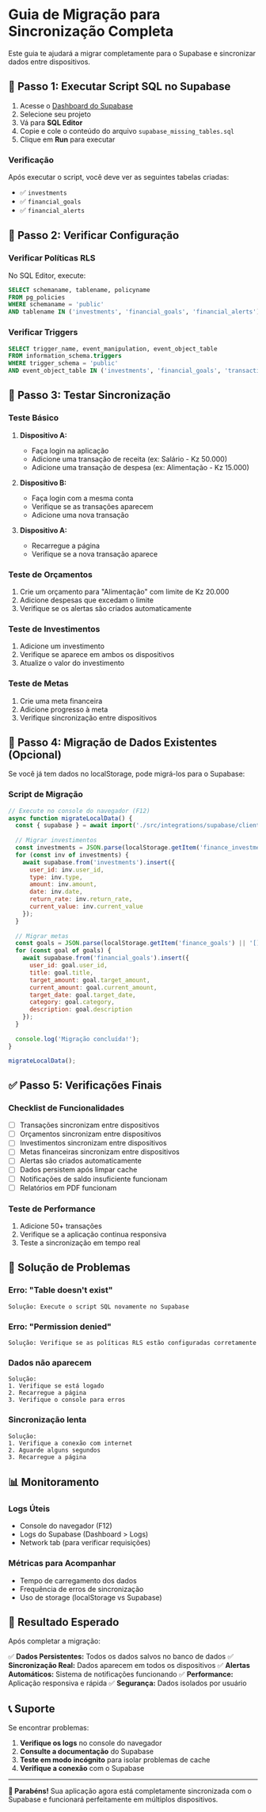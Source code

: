 # Guia de Migração para Sincronização Completa

Este guia te ajudará a migrar completamente para o Supabase e sincronizar dados entre dispositivos.

## 🚀 Passo 1: Executar Script SQL no Supabase

1. Acesse o [Dashboard do Supabase](https://supabase.com/dashboard)
2. Selecione seu projeto
3. Vá para **SQL Editor**
4. Copie e cole o conteúdo do arquivo `supabase_missing_tables.sql`
5. Clique em **Run** para executar

### Verificação
Após executar o script, você deve ver as seguintes tabelas criadas:
- ✅ `investments`
- ✅ `financial_goals` 
- ✅ `financial_alerts`

## 🔧 Passo 2: Verificar Configuração

### Verificar Políticas RLS
No SQL Editor, execute:
```sql
SELECT schemaname, tablename, policyname 
FROM pg_policies 
WHERE schemaname = 'public' 
AND tablename IN ('investments', 'financial_goals', 'financial_alerts');
```

### Verificar Triggers
```sql
SELECT trigger_name, event_manipulation, event_object_table
FROM information_schema.triggers
WHERE trigger_schema = 'public'
AND event_object_table IN ('investments', 'financial_goals', 'transactions');
```

## 📱 Passo 3: Testar Sincronização

### Teste Básico
1. **Dispositivo A:**
   - Faça login na aplicação
   - Adicione uma transação de receita (ex: Salário - Kz 50.000)
   - Adicione uma transação de despesa (ex: Alimentação - Kz 15.000)

2. **Dispositivo B:**
   - Faça login com a mesma conta
   - Verifique se as transações aparecem
   - Adicione uma nova transação

3. **Dispositivo A:**
   - Recarregue a página
   - Verifique se a nova transação aparece

### Teste de Orçamentos
1. Crie um orçamento para "Alimentação" com limite de Kz 20.000
2. Adicione despesas que excedam o limite
3. Verifique se os alertas são criados automaticamente

### Teste de Investimentos
1. Adicione um investimento
2. Verifique se aparece em ambos os dispositivos
3. Atualize o valor do investimento

### Teste de Metas
1. Crie uma meta financeira
2. Adicione progresso à meta
3. Verifique sincronização entre dispositivos

## 🔄 Passo 4: Migração de Dados Existentes (Opcional)

Se você já tem dados no localStorage, pode migrá-los para o Supabase:

### Script de Migração
```javascript
// Execute no console do navegador (F12)
async function migrateLocalData() {
  const { supabase } = await import('./src/integrations/supabase/client.js');
  
  // Migrar investimentos
  const investments = JSON.parse(localStorage.getItem('finance_investments') || '[]');
  for (const inv of investments) {
    await supabase.from('investments').insert({
      user_id: inv.user_id,
      type: inv.type,
      amount: inv.amount,
      date: inv.date,
      return_rate: inv.return_rate,
      current_value: inv.current_value
    });
  }
  
  // Migrar metas
  const goals = JSON.parse(localStorage.getItem('finance_goals') || '[]');
  for (const goal of goals) {
    await supabase.from('financial_goals').insert({
      user_id: goal.user_id,
      title: goal.title,
      target_amount: goal.target_amount,
      current_amount: goal.current_amount,
      target_date: goal.target_date,
      category: goal.category,
      description: goal.description
    });
  }
  
  console.log('Migração concluída!');
}

migrateLocalData();
```

## ✅ Passo 5: Verificações Finais

### Checklist de Funcionalidades
- [ ] Transações sincronizam entre dispositivos
- [ ] Orçamentos sincronizam entre dispositivos
- [ ] Investimentos sincronizam entre dispositivos
- [ ] Metas financeiras sincronizam entre dispositivos
- [ ] Alertas são criados automaticamente
- [ ] Dados persistem após limpar cache
- [ ] Notificações de saldo insuficiente funcionam
- [ ] Relatórios em PDF funcionam

### Teste de Performance
1. Adicione 50+ transações
2. Verifique se a aplicação continua responsiva
3. Teste a sincronização em tempo real

## 🐛 Solução de Problemas

### Erro: "Table doesn't exist"
```
Solução: Execute o script SQL novamente no Supabase
```

### Erro: "Permission denied"
```
Solução: Verifique se as políticas RLS estão configuradas corretamente
```

### Dados não aparecem
```
Solução: 
1. Verifique se está logado
2. Recarregue a página
3. Verifique o console para erros
```

### Sincronização lenta
```
Solução:
1. Verifique a conexão com internet
2. Aguarde alguns segundos
3. Recarregue a página
```

## 📊 Monitoramento

### Logs Úteis
- Console do navegador (F12)
- Logs do Supabase (Dashboard > Logs)
- Network tab (para verificar requisições)

### Métricas para Acompanhar
- Tempo de carregamento dos dados
- Frequência de erros de sincronização
- Uso de storage (localStorage vs Supabase)

## 🎯 Resultado Esperado

Após completar a migração:

✅ **Dados Persistentes:** Todos os dados salvos no banco de dados
✅ **Sincronização Real:** Dados aparecem em todos os dispositivos
✅ **Alertas Automáticos:** Sistema de notificações funcionando
✅ **Performance:** Aplicação responsiva e rápida
✅ **Segurança:** Dados isolados por usuário

## 📞 Suporte

Se encontrar problemas:

1. **Verifique os logs** no console do navegador
2. **Consulte a documentação** do Supabase
3. **Teste em modo incógnito** para isolar problemas de cache
4. **Verifique a conexão** com o Supabase

---

**🎉 Parabéns!** Sua aplicação agora está completamente sincronizada com o Supabase e funcionará perfeitamente em múltiplos dispositivos. 
